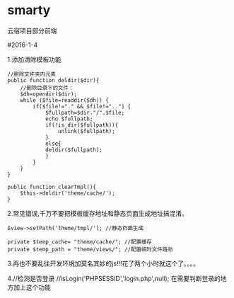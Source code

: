 # smarty
云宿项目部分前端

#2016-1-4

1.添加清除模板功能
```
//删除文件夹内元素
public function deldir($dir){
    //删除目录下的文件：
    $dh=opendir($dir);
    while ($file=readdir($dh)) {
        if($file!="." && $file!="..") {
            $fullpath=$dir."/".$file;
            echo $fullpath;
            if(!is_dir($fullpath)){
                unlink($fullpath);
            } 
            else{
            deldir($fullpath);
            }
        }
    }
}

public function clearTmpl(){
    $this->deldir('theme/cache/');
}

```
2.常见错误,千万不要把模板缓存地址和静态页面生成地址搞混淆。

```
$view->setPath('theme/tmpl/'); //静态页面生成

private $temp_cache= "theme/cache/"; //配置缓存
private $temp_path = "theme/views/"; //配置临时文件路劲

```

3.再也不要乱往开发环境加莫名其妙的js!!!花了两个小时就这个了。。。。

4.//检测是否登录
//isLogin('PHPSESSID','login.php',null);
在需要判断登录的地方加上这个功能
